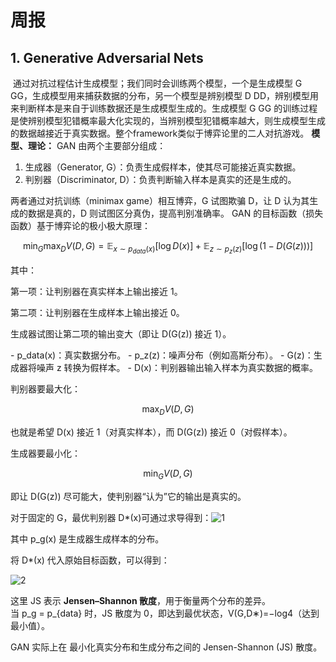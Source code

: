 # 周报  

## 1. Generative Adversarial Nets

​	通过对抗过程估计生成模型；我们同时会训练两个模型，一个是生成模型 G GG，生成模型用来捕获数据的分布，另一个模型是辨别模型 D DD，辨别模型用来判断样本是来自于训练数据还是生成模型生成的。生成模型 G GG 的训练过程是使辨别模型犯错概率最大化实现的，当辨别模型犯错概率越大，则生成模型生成的数据越接近于真实数据。整个framework类似于博弈论里的二人对抗游戏。
**模型、理论：**
GAN 由两个主要部分组成：

1. 生成器（Generator, G）：负责生成假样本，使其尽可能接近真实数据。
2. 判别器（Discriminator, D）：负责判断输入样本是真实的还是生成的。

两者通过对抗训练（minimax game）相互博弈，G 试图欺骗 D，让 D 认为其生成的数据是真的，D 则试图区分真伪，提高判别准确率。
GAN 的目标函数（损失函数）基于博弈论的极小极大原理：



$$
\min_G \max_D V(D, G) = \mathbb{E}_{x \sim p_{data}(x)} [\log D(x)] + \mathbb{E}_{z \sim p_z(z)} [\log (1 - D(G(z)))]
$$

其中：

第一项：让判别器在真实样本上输出接近 1。

第二项：让判别器在生成样本上输出接近 0。

生成器试图让第二项的输出变大（即让 D(G(z)) 接近 1）。

\- p_data(x)：真实数据分布。
\- p_z(z)：噪声分布（例如高斯分布）。
\- G(z)：生成器将噪声 z 转换为假样本。
\- D(x)：判别器输出输入样本为真实数据的概率。

判别器要最大化：

$$
\max_D V(D, G)
$$

也就是希望 D(x) 接近 1（对真实样本），而 D(G(z)) 接近 0（对假样本）。

生成器要最小化：

$$
\min_G V(D, G)
$$

即让 D(G(z)) 尽可能大，使判别器“认为”它的输出是真实的。

对于固定的 G，最优判别器 D*(x)可通过求导得到：![1](C:\Users\70269\Desktop\周报\2025\10.11\1.png)

其中 p_g(x) 是生成器生成样本的分布。

将 D*(x) 代入原始目标函数，可以得到：

![2](C:\Users\70269\Desktop\周报\2025\10.11\2.png)

这里 JS 表示 **Jensen–Shannon 散度**，用于衡量两个分布的差异。  
当 p_g = p_{data} 时，JS 散度为 0，即达到最优状态，V(G,D∗)=−log4（达到最小值）。

GAN 实际上在 最小化真实分布和生成分布之间的 Jensen-Shannon (JS) 散度。









